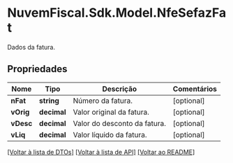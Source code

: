 # NuvemFiscal.Sdk.Model.NfeSefazFat
Dados da fatura.

## Propriedades

Nome | Tipo | Descrição | Comentários
------------ | ------------- | ------------- | -------------
**nFat** | **string** | Número da fatura. | [optional] 
**vOrig** | **decimal** | Valor original da fatura. | [optional] 
**vDesc** | **decimal** | Valor do desconto da fatura. | [optional] 
**vLiq** | **decimal** | Valor líquido da fatura. | [optional] 

[[Voltar à lista de DTOs]](../README.md#documentation-for-models) [[Voltar à lista de API]](../README.md#documentation-for-api-endpoints) [[Voltar ao README]](../README.md)

